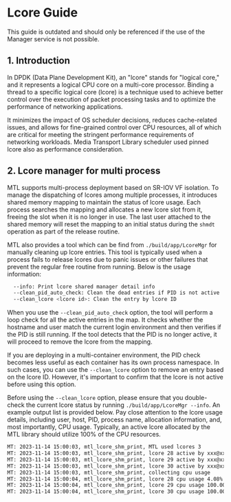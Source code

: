 # Lcore Guide

This guide is outdated and should only be referenced if the use of the Manager service is not possible.

## 1. Introduction

In DPDK (Data Plane Development Kit), an "lcore" stands for "logical core," and it represents a logical CPU core on a multi-core processor. Binding a thread to a specific logical core (lcore) is a technique used to achieve better control over the execution of packet processing tasks and to optimize the performance of networking applications.

It minimizes the impact of OS scheduler decisions, reduces cache-related issues, and allows for fine-grained control over CPU resources, all of which are critical for meeting the stringent performance requirements of networking workloads. Media Transport Library scheduler used pinned lcore also as performance consideration.

## 2. Lcore manager for multi process

MTL supports multi-process deployment based on SR-IOV VF isolation. To manage the dispatching of lcores among multiple processes, it introduces shared memory mapping to maintain the status of lcore usage. Each process searches the mapping and allocates a new lcore slot from it, freeing the slot when it is no longer in use.
The last user attached to the shared memory will reset the mapping to an initial status during the `shmdt` operation as part of the release routine.

MTL also provides a tool which can be find from `./build/app/LcoreMgr` for manually cleaning up lcore entries. This tool is typically used when a process fails to release lcores due to panic issues or other failures that prevent the regular free routine from running. Below is the usage information:

```bash
  --info: Print lcore shared manager detail info
  --clean_pid_auto_check: Clean the dead entries if PID is not active
  --clean_lcore <lcore id>: Clean the entry by lcore ID
```

When you use the `--clean_pid_auto_check` option, the tool will perform a loop check for all the active entries in the map. It checks whether the hostname and user match the current login environment and then verifies if the PID is still running. If the tool detects that the PID is no longer active, it will proceed to remove the lcore from the mapping.

If you are deploying in a multi-container environment, the PID check becomes less useful as each container has its own process namespace. In such cases, you can use the `--clean_lcore` option to remove an entry based on the lcore ID. However, it's important to confirm that the lcore is not active before using this option.

Before using the `--clean_lcore` option, please ensure that you double-check the current lcore status by running `./build/app/LcoreMgr --info`. An example output list is provided below. Pay close attention to the lcore usage details, including user, host, PID, process name, allocation information, and, most importantly, CPU usage.
Typically, an active lcore allocated by the MTL library should utilize 100% of the CPU resources.

```bash
MT: 2023-11-14 15:00:03, mtl_lcore_shm_print, MTL used lcores 3
MT: 2023-11-14 15:00:03, mtl_lcore_shm_print, lcore 28 active by xxx@xxx, pid: 236759(comm: RxTxApp) type: app_allocated
MT: 2023-11-14 15:00:03, mtl_lcore_shm_print, lcore 29 active by xxx@xxx, pid: 236759(comm: RxTxApp) type: lib_sch
MT: 2023-11-14 15:00:03, mtl_lcore_shm_print, lcore 30 active by xxx@xxx, pid: 236759(comm: RxTxApp) type: lib_sch
MT: 2023-11-14 15:00:03, mtl_lcore_shm_print, collecting cpu usage
MT: 2023-11-14 15:00:04, mtl_lcore_shm_print, lcore 28 cpu usage 4.08%
MT: 2023-11-14 15:00:04, mtl_lcore_shm_print, lcore 29 cpu usage 100.00%
MT: 2023-11-14 15:00:04, mtl_lcore_shm_print, lcore 30 cpu usage 100.00%
```
